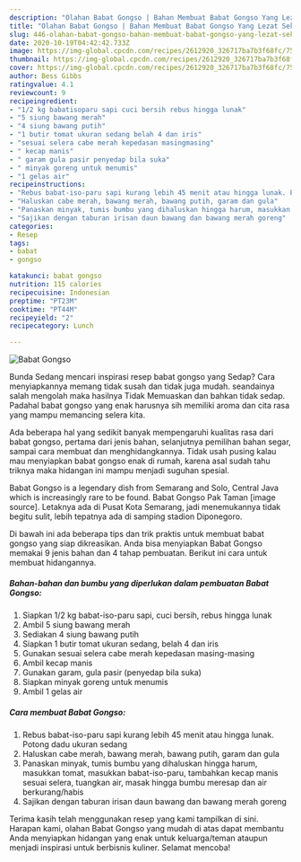 ```yaml
---
description: "Olahan Babat Gongso | Bahan Membuat Babat Gongso Yang Lezat Sekali"
title: "Olahan Babat Gongso | Bahan Membuat Babat Gongso Yang Lezat Sekali"
slug: 446-olahan-babat-gongso-bahan-membuat-babat-gongso-yang-lezat-sekali
date: 2020-10-19T04:42:42.733Z
image: https://img-global.cpcdn.com/recipes/2612920_326717ba7b3f68fc/751x532cq70/babat-gongso-foto-resep-utama.jpg
thumbnail: https://img-global.cpcdn.com/recipes/2612920_326717ba7b3f68fc/751x532cq70/babat-gongso-foto-resep-utama.jpg
cover: https://img-global.cpcdn.com/recipes/2612920_326717ba7b3f68fc/751x532cq70/babat-gongso-foto-resep-utama.jpg
author: Bess Gibbs
ratingvalue: 4.1
reviewcount: 9
recipeingredient:
- "1/2 kg babatisoparu sapi cuci bersih rebus hingga lunak"
- "5 siung bawang merah"
- "4 siung bawang putih"
- "1 butir tomat ukuran sedang belah 4 dan iris"
- "sesuai selera cabe merah kepedasan masingmasing"
- " kecap manis"
- " garam gula pasir penyedap bila suka"
- " minyak goreng untuk menumis"
- "1 gelas air"
recipeinstructions:
- "Rebus babat-iso-paru sapi kurang lebih 45 menit atau hingga lunak. Potong dadu ukuran sedang"
- "Haluskan cabe merah, bawang merah, bawang putih, garam dan gula"
- "Panaskan minyak, tumis bumbu yang dihaluskan hingga harum, masukkan tomat, masukkan babat-iso-paru, tambahkan kecap manis sesuai selera, tuangkan air, masak hingga bumbu meresap dan air berkurang/habis"
- "Sajikan dengan taburan irisan daun bawang dan bawang merah goreng"
categories:
- Resep
tags:
- babat
- gongso

katakunci: babat gongso 
nutrition: 115 calories
recipecuisine: Indonesian
preptime: "PT23M"
cooktime: "PT44M"
recipeyield: "2"
recipecategory: Lunch

---
```



![Babat Gongso](https://img-global.cpcdn.com/recipes/2612920_326717ba7b3f68fc/751x532cq70/babat-gongso-foto-resep-utama.jpg)

Bunda Sedang mencari inspirasi resep babat gongso yang Sedap? Cara menyiapkannya memang tidak susah dan tidak juga mudah. seandainya salah mengolah maka hasilnya Tidak Memuaskan dan bahkan tidak sedap. Padahal babat gongso yang enak harusnya sih memiliki aroma dan cita rasa yang mampu memancing selera kita.

Ada beberapa hal yang sedikit banyak mempengaruhi kualitas rasa dari babat gongso, pertama dari jenis bahan, selanjutnya pemilihan bahan segar, sampai cara membuat dan menghidangkannya. Tidak usah pusing kalau mau menyiapkan babat gongso enak di rumah, karena asal sudah tahu triknya maka hidangan ini mampu menjadi suguhan spesial.

Babat Gongso is a legendary dish from Semarang and Solo, Central Java which is increasingly rare to be found. Babat Gongso Pak Taman [image source]. Letaknya ada di Pusat Kota Semarang, jadi menemukannya tidak begitu sulit, lebih tepatnya ada di samping stadion Diponegoro.


Di bawah ini ada beberapa tips dan trik praktis untuk membuat babat gongso yang siap dikreasikan. Anda bisa menyiapkan Babat Gongso memakai 9 jenis bahan dan 4 tahap pembuatan. Berikut ini cara untuk membuat hidangannya.

<!--inarticleads1-->

##### Bahan-bahan dan bumbu yang diperlukan dalam pembuatan Babat Gongso:

1. Siapkan 1/2 kg babat-iso-paru sapi, cuci bersih, rebus hingga lunak
1. Ambil 5 siung bawang merah
1. Sediakan 4 siung bawang putih
1. Siapkan 1 butir tomat ukuran sedang, belah 4 dan iris
1. Gunakan sesuai selera cabe merah kepedasan masing-masing
1. Ambil  kecap manis
1. Gunakan  garam, gula pasir (penyedap bila suka)
1. Siapkan  minyak goreng untuk menumis
1. Ambil 1 gelas air




<!--inarticleads2-->

##### Cara membuat Babat Gongso:

1. Rebus babat-iso-paru sapi kurang lebih 45 menit atau hingga lunak. Potong dadu ukuran sedang
1. Haluskan cabe merah, bawang merah, bawang putih, garam dan gula
1. Panaskan minyak, tumis bumbu yang dihaluskan hingga harum, masukkan tomat, masukkan babat-iso-paru, tambahkan kecap manis sesuai selera, tuangkan air, masak hingga bumbu meresap dan air berkurang/habis
1. Sajikan dengan taburan irisan daun bawang dan bawang merah goreng




Terima kasih telah menggunakan resep yang kami tampilkan di sini. Harapan kami, olahan Babat Gongso yang mudah di atas dapat membantu Anda menyiapkan hidangan yang enak untuk keluarga/teman ataupun menjadi inspirasi untuk berbisnis kuliner. Selamat mencoba!
